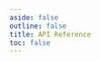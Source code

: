 ```yaml
---
aside: false
outline: false
title: API Reference
toc: false
---
```


<script setup lang="ts">
import { useData } from 'vitepress'
import { useTheme, generateCodeSample } from 'vitepress-openapi'

const { isDark } = useData()

useTheme({
    codeSamples: {
        langs: [
            'bruno',
            ...useTheme().getCodeSamplesLangs(),
        ],
        availableLanguages: [
            {
                lang: 'bruno',
                label: 'Bruno',
                highlighter: 'plaintext',
            },
            ...useTheme().getCodeSamplesAvailableLanguages(),
        ],
        defaultLang: 'bruno',
        generator: (lang, request) => {
            if (lang === 'bruno') {
                return generateBruRequest(request)
            }

            return generateCodeSample(lang, request)
        },
    }
})

function generateBruRequest(request) {
    // ... existing generateBruRequest code ...
}
</script>

<style>
/* ... existing styles ... */
</style>

<OASpec :isDark="isDark" /> 